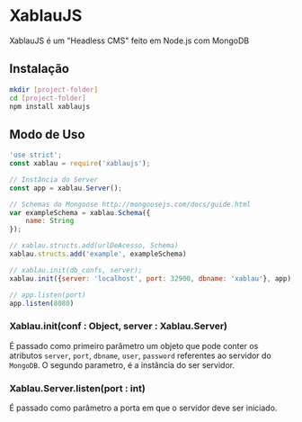 # XablauJS
XablauJS é um "Headless CMS" feito em Node.js com MongoDB

## Instalação

``` sh
mkdir [project-folder]
cd [project-folder]
npm install xablaujs
```

## Modo de Uso

``` js
'use strict';
const xablau = require('xablaujs');

// Instância do Server
const app = xablau.Server();

// Schemas do Mongoose http://mongoosejs.com/docs/guide.html
var exampleSchema = xablau.Schema({
    name: String
});

// xablau.structs.add(urlDeAcesso, Schema)
xablau.structs.add('example', exampleSchema)

// xablau.init(db_confs, server);
xablau.init({server: 'localhost', port: 32900, dbname: 'xablau'}, app);

// app.listen(port)
app.listen(8080)

```

### Xablau.init(conf : Object, server : Xablau.Server)
É passado como primeiro parâmetro um objeto que pode conter os atributos `server`, `port`, `dbname`, `user`, `password` referentes ao servidor do `MongoDB`.
O segundo parametro, é a instância do ser servidor.

### Xablau.Server.listen(port : int)
É passado como parâmetro a porta em que o servidor deve ser iniciado.
